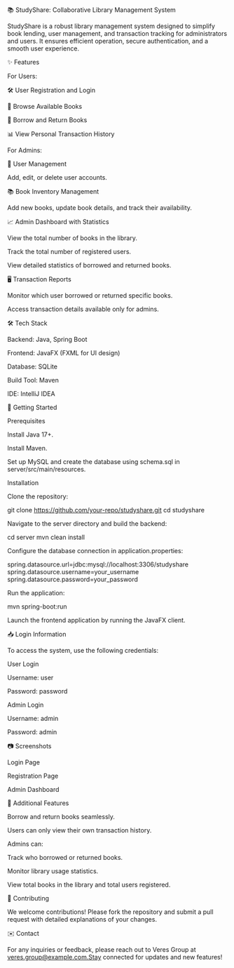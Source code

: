 📚 StudyShare: Collaborative Library Management System



StudyShare is a robust library management system designed to simplify book lending, user management, and transaction tracking for administrators and users. It ensures efficient operation, secure authentication, and a smooth user experience.

✨ Features

For Users:

🛠 User Registration and Login

📖 Browse Available Books

🔄 Borrow and Return Books

📊 View Personal Transaction History

For Admins:

👤 User Management

Add, edit, or delete user accounts.

📚 Book Inventory Management

Add new books, update book details, and track their availability.

📈 Admin Dashboard with Statistics

View the total number of books in the library.

Track the total number of registered users.

View detailed statistics of borrowed and returned books.

🖥 Transaction Reports

Monitor which user borrowed or returned specific books.

Access transaction details available only for admins.

🛠 Tech Stack

Backend: Java, Spring Boot

Frontend: JavaFX (FXML for UI design)

Database: SQLite

Build Tool: Maven

IDE: IntelliJ IDEA

🚀 Getting Started

Prerequisites

Install Java 17+.

Install Maven.

Set up MySQL and create the database using schema.sql in server/src/main/resources.

Installation

Clone the repository:

git clone https://github.com/your-repo/studyshare.git
cd studyshare

Navigate to the server directory and build the backend:

cd server
mvn clean install

Configure the database connection in application.properties:

spring.datasource.url=jdbc:mysql://localhost:3306/studyshare
spring.datasource.username=your_username
spring.datasource.password=your_password

Run the application:

mvn spring-boot:run

Launch the frontend application by running the JavaFX client.

📥 Login Information

To access the system, use the following credentials:

User Login

Username: user

Password: password

Admin Login

Username: admin

Password: admin

📷 Screenshots

Login Page



Registration Page



Admin Dashboard



📖 Additional Features

Borrow and return books seamlessly.

Users can only view their own transaction history.

Admins can:

Track who borrowed or returned books.

Monitor library usage statistics.

View total books in the library and total users registered.

🤝 Contributing

We welcome contributions! Please fork the repository and submit a pull request with detailed explanations of your changes.

✉️ Contact

For any inquiries or feedback, please reach out to Veres Group at veres.group@example.com.Stay connected for updates and new features!
